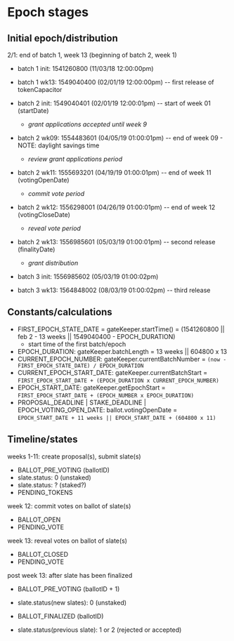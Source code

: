 # Epoch stages

## Initial epoch/distribution

2/1: end of batch 1, week 13 (beginning of batch 2, week 1)

<!-- prettier-ignore -->
- batch 1 init: 1541260800  (11/03/18 12:00:00pm)
- batch 1 wk13: 1549040400  (02/01/19 12:00:00pm) -- first release of tokenCapacitor

- batch 2 init: 1549040401  (02/01/19 12:00:01pm) -- start of week 01 (startDate)
  - *grant applications accepted until week 9*
- batch 2 wk09: 1554483601  (04/05/19 01:00:01pm) -- end of week 09   - NOTE: daylight savings time
  - *review grant applications period*
- batch 2 wk11: 1555693201  (04/19/19 01:00:01pm) -- end of week 11   (votingOpenDate)
  - *commit vote period*
- batch 2 wk12: 1556298001  (04/26/19 01:00:01pm) -- end of week 12   (votingCloseDate)
  - *reveal vote period*
- batch 2 wk13: 1556985601  (05/03/19 01:00:01pm) -- second release   (finalityDate)
  - *grant distribution*

- batch 3 init: 1556985602  (05/03/19 01:00:02pm)
- batch 3 wk13: 1564848002  (08/03/19 01:00:02pm) -- third release

## Constants/calculations

- FIRST_EPOCH_STATE_DATE = gateKeeper.startTime() = (1541260800 || feb 2 - 13 weeks || 1549040400 - EPOCH_DURATION)
  - start time of the first batch/epoch
- EPOCH_DURATION: gateKeeper.batchLength = 13 weeks || 604800 x 13
- CURRENT_EPOCH_NUMBER: gateKeeper.currentBatchNumber = `(now - FIRST_EPOCH_STATE_DATE) / EPOCH_DURATION`
- CURRENT_EPOCH_START_DATE: gateKeeper.currentBatchStart = `FIRST_EPOCH_START_DATE + (EPOCH_DURATION x CURRENT_EPOCH_NUMBER)`
- EPOCH_START_DATE: gateKeeper.getEpochStart = `FIRST_EPOCH_START_DATE + (EPOCH_NUMBER x EPOCH_DURATION)`
- PROPOSAL_DEADLINE | STAKE_DEADLINE | EPOCH_VOTING_OPEN_DATE: ballot.votingOpenDate = `EPOCH_START_DATE + 11 weeks || EPOCH_START_DATE + (604800 x 11)`

## Timeline/states

weeks 1-11: create proposal(s), submit slate(s)

- BALLOT_PRE_VOTING (ballotID)
- slate.status: 0 (unstaked)
- slate.status: ? (staked?)
- PENDING_TOKENS

week 12: commit votes on ballot of slate(s)

- BALLOT_OPEN
- PENDING_VOTE

week 13: reveal votes on ballot of slate(s)

- BALLOT_CLOSED
- PENDING_VOTE

post week 13: after slate has been finalized

- BALLOT_PRE_VOTING (ballotID + 1)
- slate.status(new slates): 0 (unstaked)

- BALLOT_FINALIZED (ballotID)
- slate.status(previous slate): 1 or 2 (rejected or accepted)
